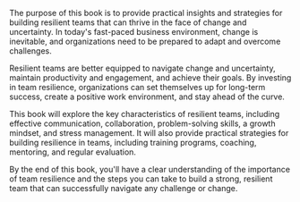 
The purpose of this book is to provide practical insights and strategies for building resilient teams that can thrive in the face of change and uncertainty. In today's fast-paced business environment, change is inevitable, and organizations need to be prepared to adapt and overcome challenges.

Resilient teams are better equipped to navigate change and uncertainty, maintain productivity and engagement, and achieve their goals. By investing in team resilience, organizations can set themselves up for long-term success, create a positive work environment, and stay ahead of the curve.

This book will explore the key characteristics of resilient teams, including effective communication, collaboration, problem-solving skills, a growth mindset, and stress management. It will also provide practical strategies for building resilience in teams, including training programs, coaching, mentoring, and regular evaluation.

By the end of this book, you'll have a clear understanding of the importance of team resilience and the steps you can take to build a strong, resilient team that can successfully navigate any challenge or change.
